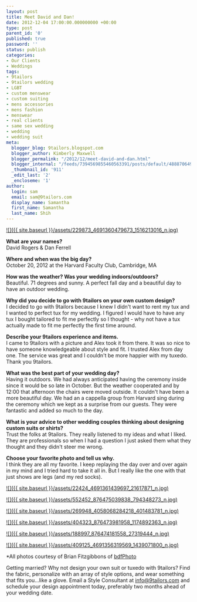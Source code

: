 ```yaml
---
layout: post
title: Meet David and Dan!
date: 2012-12-04 17:00:00.000000000 +00:00
type: post
parent_id: '0'
published: true
password: ''
status: publish
categories:
- Our Clients
- Weddings
tags:
- 9tailors
- 9tailors wedding
- LGBT
- custom menswear
- custom suiting
- mens accessories
- mens fashion
- menswear
- real clients
- same sex wedding
- wedding
- wedding suit
meta:
  blogger_blog: 9tailors.blogspot.com
  blogger_author: Kimberly Maxwell
  blogger_permalink: "/2012/12/meet-david-and-dan.html"
  blogger_internal: "/feeds/7394569855460563391/posts/default/4888706498997957621"
  _thumbnail_id: '911'
  _edit_last: '2'
  _encloseme: '1'
author:
  login: sam
  email: sam@9tailors.com
  display_name: Samantha
  first_name: Samantha
  last_name: Shih
---
```

[![]({{ site.baseurl }}/assets/229873_4691360479673_1516213016_n.jpg)](http://3.bp.blogspot.com/-yXF3UQZqCvM/UJw2VpfOMDI/AAAAAAAABVo/aYNOZRqE5Uo/s1600/229873_4691360479673_1516213016_n.jpg)

  
  
**What are your names?**  
David Rogers & Dan Ferrell

  
**Where and when was the big day?**  
October 20, 2012 at the Harvard Faculty Club, Cambridge, MA  
  
**How was the weather? Was your wedding indoors/outdoors?**  
Beautiful. 71 degrees and sunny. A perfect fall day and a beautiful day to have an outdoor wedding.  
  
**Why did you decide to go with 9tailors on your own custom design?**  
I decided to go with 9tailors because I knew I didn't want to rent my tux and I wanted to perfect tux for my wedding. I figured I would have to have any tux I bought tailored to fit me perfectly so I thought - why not have a tux actually made to fit me perfectly the first time around.  
  
**Describe your 9tailors experience and items.**  
I came to 9tailors with a picture and Alex took it from there. It was so nice to have someone knowledgeable about style and fit. I trusted Alex from day one. The service was great and I couldn't be more happier with my tuxedo. Thank you 9tailors.  
  
**What was the best part of your wedding day?**  
Having it outdoors. We had always anticipated having the ceremony inside since it would be so late in October. But the weather cooperated and by 12:00 that afternoon the chairs were moved outside. It couldn't have been a more beautiful day. We had an a cappella group from Harvard sing during the ceremony which we kept as a surprise from our guests. They were fantastic and added so much to the day.  
  
**What is your advice to other wedding couples thinking about designing custom suits or shirts?**  
Trust the folks at 9tailors. They really listened to my ideas and what I liked. They are professionals so when I had a question I just asked them what they thought and they didn't steer me wrong.  
  
**Choose your favorite photo and tell us why.**  
I think they are all my favorite. I keep replaying the day over and over again in my mind and I tried hard to take it all in. But I really like the one with that just shows are legs (and my red socks).

  

[![]({{ site.baseurl }}/assets/22424_4691361439697_21617871_n.jpg)](http://3.bp.blogspot.com/-vsE4j2QNzcw/UJw2Rpw1RVI/AAAAAAAABVY/Jh3KO9DElzw/s1600/22424_4691361439697_21617871_n.jpg)

[![]({{ site.baseurl }}/assets/552452_876475039838_794348273_n.jpg)](http://3.bp.blogspot.com/-E-4bUdx7Ur4/UJw2Y6O2EVI/AAAAAAAABWI/co8IRtESFIk/s1600/552452_876475039838_794348273_n.jpg)

[![]({{ site.baseurl }}/assets/269948_4058068284218_401483781_n.jpg)](http://3.bp.blogspot.com/-wIo2PNoGOMs/UJw2WUqNiiI/AAAAAAAABVw/wpWC4EUJAl0/s1600/269948_4058068284218_401483781_n.jpg)

[![]({{ site.baseurl }}/assets/404323_876473981958_1174892363_n.jpg)](http://4.bp.blogspot.com/-xoZr0NLYzy0/UJw2XeiqWPI/AAAAAAAABV4/3Bs8yGLnHSA/s1600/404323_876473981958_1174892363_n.jpg)

[![]({{ site.baseurl }}/assets/188997_876474181558_27319444_n.jpg)](http://1.bp.blogspot.com/-_X-cH-r5JPw/UJw2UjLOsiI/AAAAAAAABVg/tUph_x5eSn8/s1600/188997_876474181558_27319444_n.jpg)

[![]({{ site.baseurl }}/assets/409125_4691356319569_1439071800_n.jpg)](http://1.bp.blogspot.com/-bkq0gXNPtO4/UJw2X7kLvGI/AAAAAAAABWA/CXho0fzZu4Q/s1600/409125_4691356319569_1439071800_n.jpg)

*All photos courtesy of Brian Fitzgibbons of [bdfPhoto](http://bdfphoto.com/)

  
Getting married? Why not design your own suit or tuxedo with 9tailors? Find the fabric, personalize with an array of style options, and wear something that fits you...like a glove. Email a Style Consultant at [info@9tailors.com](mailto:info@9tailors.com) and schedule your design appointment today, preferably two months ahead of your wedding date.